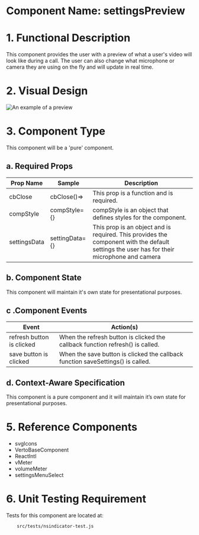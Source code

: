 # Component Name: settingsPreview  #
# 1. Functional Description #

This component provides the user with a preview of what a user's video will look like during a call. The user can also change what microphone or camera they are using on the fly and will update in real time.

# 2. Visual Design #  

![An example of a preview](https://raw.githubusercontent.com/star2star/react-verto-communicator/master/documents/img/preview.png)


# 3. Component Type #

This component will be a 'pure' component.

## a. Required Props ##

| Prop Name | Sample | Description |
| ------------ | ------------- | ------------- |
|  cbClose | cbClose()=> | This prop is a function and is required.  |
| compStyle |  compStyle={} | compStyle is an object that defines styles for the component. |
| settingsData | settingData={} | This prop is an object and is required. This provides the component with the default settings the user has for their microphone and camera|



## b. Component State ##

This component will maintain it's own state for presentational purposes.

## c .Component Events ##

| Event | Action(s) |
| ------------ | ------------- |
| refresh button is clicked | When the refresh button is clicked the callback function refresh() is called. |
| save button is clicked | When the save button is clicked the callback function saveSettings() is called. |


## d. Context-Aware Specification ##

This component is a pure component and it will maintain it’s own state for presentational purposes.

# 5. Reference Components #

- svgIcons<br>
- VertoBaseComponent<br>
- ReactIntl
- vMeter
- volumeMeter
- settingsMenuSelect

# 6. Unit Testing Requirement #

Tests for this component are located at:

        src/tests/nsindicator-test.js
